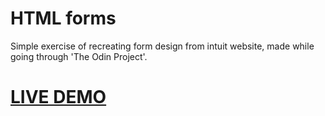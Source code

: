 # HTML forms

Simple exercise of recreating form design from intuit website, made while going through 'The Odin Project'.

# [LIVE DEMO](https://s0rus.github.io/THE-ODIN-PROJECT/html-forms/)
